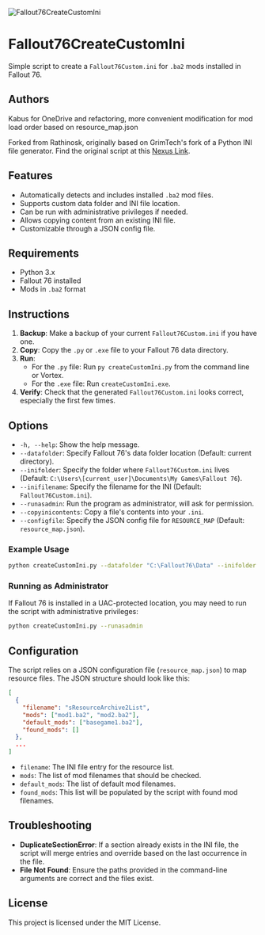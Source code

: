 ![Fallout76CreateCustomIni](https://staticdelivery.nexusmods.com/mods/2590/images/314/314-1558456148-714359290.png)

# Fallout76CreateCustomIni

Simple script to create a `Fallout76Custom.ini` for `.ba2` mods installed in Fallout 76.

## Authors
Kabus for OneDrive and refactoring, more convenient modification for mod load order based on resource_map.json

Forked from Rathinosk, originally based on GrimTech's fork of a Python INI file generator. Find the original script at this [Nexus Link](https://www.nexusmods.com/fallout76/mods/314).

## Features

- Automatically detects and includes installed `.ba2` mod files.
- Supports custom data folder and INI file location.
- Can be run with administrative privileges if needed.
- Allows copying content from an existing INI file.
- Customizable through a JSON config file.

## Requirements

- Python 3.x
- Fallout 76 installed
- Mods in `.ba2` format

## Instructions

1. **Backup**: Make a backup of your current `Fallout76Custom.ini` if you have one.
2. **Copy**: Copy the `.py` or `.exe` file to your Fallout 76 data directory.
3. **Run**:
    - For the `.py` file: Run `py createCustomIni.py` from the command line or Vortex.
    - For the `.exe` file: Run `createCustomIni.exe`.
4. **Verify**: Check that the generated `Fallout76Custom.ini` looks correct, especially the first few times.

## Options

- `-h, --help`: Show the help message.
- `--datafolder`: Specify Fallout 76's data folder location (Default: current directory).
- `--inifolder`: Specify the folder where `Fallout76Custom.ini` lives (Default: `C:\Users\[current_user]\Documents\My Games\Fallout 76`).
- `--inifilename`: Specify the filename for the INI (Default: `Fallout76Custom.ini`).
- `--runasadmin`: Run the program as administrator, will ask for permission.
- `--copyinicontents`: Copy a file's contents into your `.ini`.
- `--configfile`: Specify the JSON config file for `RESOURCE_MAP` (Default: `resource_map.json`).

### Example Usage

```sh
python createCustomIni.py --datafolder "C:\Fallout76\Data" --inifolder "C:\Users\YourName\Documents\My Games\Fallout 76" --inifilename "Fallout76Custom.ini" --configfile "resource_map.json"
```

### Running as Administrator

If Fallout 76 is installed in a UAC-protected location, you may need to run the script with administrative privileges:

```sh
python createCustomIni.py --runasadmin
```

## Configuration

The script relies on a JSON configuration file (`resource_map.json`) to map resource files. The JSON structure should look like this:

```json
[
  {
    "filename": "sResourceArchive2List",
    "mods": ["mod1.ba2", "mod2.ba2"],
    "default_mods": ["basegame1.ba2"],
    "found_mods": []
  },
  ...
]
```

- `filename`: The INI file entry for the resource list.
- `mods`: The list of mod filenames that should be checked.
- `default_mods`: The list of default mod filenames.
- `found_mods`: This list will be populated by the script with found mod filenames.

## Troubleshooting

- **DuplicateSectionError**: If a section already exists in the INI file, the script will merge entries and override based on the last occurrence in the file.
- **File Not Found**: Ensure the paths provided in the command-line arguments are correct and the files exist.

## License

This project is licensed under the MIT License.